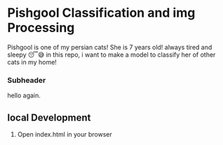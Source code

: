 # Pishgool Classification and img Processing

Pishgool is one of my persian cats! She is 7 years old! always tired and sleepy 😴😅
in this repo, i want to make a model to classify her of other cats in my home!


### Subheader 

hello again.

## local Development

1. Open index.html in your browser